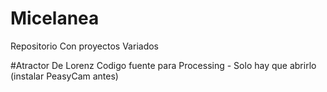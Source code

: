 # Micelanea
Repositorio Con proyectos Variados


#Atractor De Lorenz
  Codigo fuente para Processing - Solo hay que abrirlo (instalar PeasyCam antes)
